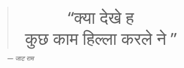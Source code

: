 <html lang="en">
<head>
  <meta charset="utf-8">
  <meta name="viewport" content="width=device-width, initial-scale=1">
  <title>The Maxim Gun</title>
  <style>
    body { font-family: system-ui, -apple-system, Segoe UI, Roboto, Arial, sans-serif; margin: 0; padding: 0; }
    .wrap { min-height: 100vh; display: flex; align-items: center; justify-content: center; padding: 24px; }
    blockquote { font-size: clamp(20px, 4vw, 40px); line-height: 1.25; text-align: center; max-width: 28ch; margin: 0; }
    blockquote::before, blockquote::after { content: "“"; }
    blockquote::after { content: "”"; }
    cite { display: block; margin-top: 12px; font-size: 0.9rem; opacity: 0.7; }
  </style>
</head>
<body>
  <div class="wrap">
    <div>
      <blockquote>क्या देखे ह <br>कुछ काम हिल्ला करले ने </blockquote>
      <cite>— जाट राम </cite>
    </div>
  </div>
</body>
</html>
